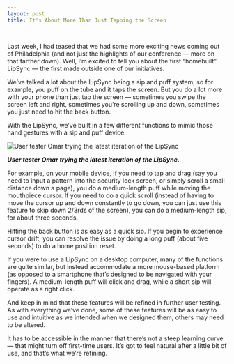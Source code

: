 ```yaml
---
layout: post
title: It's About More Than Just Tapping the Screen

---
```


Last week, I had teased that we had some more exciting news coming out of Philadelphia (and not just the highlights of our conference — more on that farther down). Well, I’m excited to tell you about the first “homebuilt” LipSync — the first made outside one of our initiatives.

We’ve talked a lot about the LipSync being a sip and puff system, so for example, you puff on the tube and it taps the screen. But you do a lot more with your phone than just tap the screen — sometimes you swipe the screen left and right, sometimes you’re scrolling up and down, sometimes you just need to hit the back button.

With the LipSync, we’ve built in a few different functions to mimic those hand gestures with a sip and puff device.

<img src="http://www.neilsquire.ca/wp-content/uploads/2017/04/Omar.jpg" title="User tester Omar trying the latest iteration of the LipSync"/>

<em><strong>User tester Omar trying the latest iteration of the LipSync.</strong></em>

For example, on your mobile device, if you need to tap and drag (say you need to input a pattern into the security lock screen, or simply scroll a small distance down a page), you do a medium-length puff while moving the mouthpiece cursor. If you need to do a quick scroll (instead of having to move the cursor up and down constantly to go down, you can just use this feature to skip down 2/3rds of the screen), you can do a medium-length sip, for about three seconds.

Hitting the back button is as easy as a quick sip. If you begin to experience cursor drift, you can resolve the issue by doing a long puff (about five seconds) to do a home position reset.

If you were to use a LipSync on a desktop computer, many of the functions are quite similar, but instead accommodate a more mouse-based platform (as opposed to a smartphone that’s designed to be navigated with your fingers). A medium-length puff will click and drag, while a short sip will operate as a right click.  

And keep in mind that these features will be refined in further user testing. As with everything we’ve done, some of these features will be as easy to use and intuitive as we intended when we designed them, others may need to be altered.

It has to be accessible in the manner that there’s not a steep learning curve — that might turn off first-time users. It’s got to feel natural after a little bit of use, and that’s what we’re refining.
